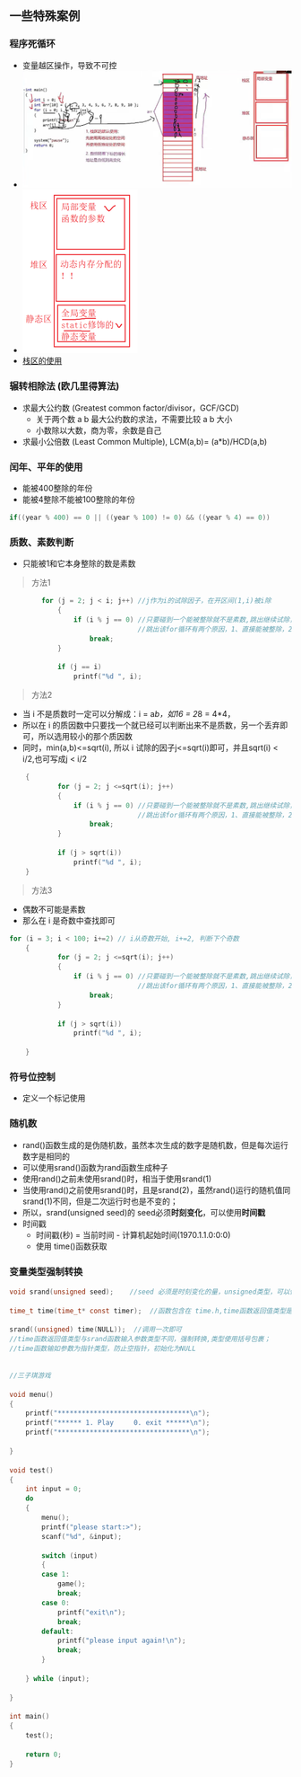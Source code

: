 ## 一些特殊案例

### 程序死循环
- 变量越区操作，导致不可控
- ![变量存储区规划1](../Storage&Variable/stack.png)
- ![变量存储区规划2](../Storage&Variable/stack0.png)
- [栈区的使用](../Storage&Variable/storage&variable.md/#栈区的使用)

### 辗转相除法 (欧几里得算法)
- 求最大公约数 (Greatest common factor/divisor，GCF/GCD)
  - 关于两个数 a b 最大公约数的求法，不需要比较 a b 大小
  - 小数除以大数，商为零，余数是自己
- 求最小公倍数 (Least Common Multiple), LCM(a,b)= (a*b)/HCD(a,b)

### 闰年、平年的使用
- 能被400整除的年份
- 能被4整除不能被100整除的年份
```C
if((year % 400) == 0 || ((year % 100) != 0) && ((year % 4) == 0))
```
### 质数、素数判断
- 只能被1和它本身整除的数是素数
> 方法1
```C
        for (j = 2; j < i; j++) //j作为i的试除因子，在开区间(1,i)被i除
			{
				if (i % j == 0) //只要碰到一个能被整除就不是素数,跳出继续试除，
                                //跳出该for循环有两个原因，1、直接能被整除，2、j>=i
					break;
			}

			if (j == i)
				printf("%d ", i);
```

> 方法2
- 当 i 不是质数时一定可以分解成：i = a*b，如16 = 2*8 = 4*4，
- 所以在 i 的质因数中只要找一个就已经可以判断出来不是质数，另一个丢弃即可，所以选用较小的那个质因数
- 同时，min(a,b)<=sqrt(i), 所以 i 试除的因子j<=sqrt(i)即可，并且sqrt(i) < i/2,也可写成j < i/2

```C
    {
			for (j = 2; j <=sqrt(i); j++)
			{
				if (i % j == 0) //只要碰到一个能被整除就不是素数,跳出继续试除，
                                //跳出该for循环有两个原因，1、直接能被整除，2、j>=i
					break;
			}

			if (j > sqrt(i))
				printf("%d ", i);
	}
```
> 方法3
- 偶数不可能是素数
- 那么在 i 是奇数中查找即可
```C
for (i = 3; i < 100; i+=2) // i从奇数开始, i+=2, 判断下个奇数
	{
			for (j = 2; j <=sqrt(i); j++)
			{
				if (i % j == 0) //只要碰到一个能被整除就不是素数,跳出继续试除，
                                //跳出该for循环有两个原因，1、直接能被整除，2、j>=i
					break;
			}

			if (j > sqrt(i))
				printf("%d ", i);
			
	}
```

### 符号位控制
- 定义一个标记使用


### 随机数
- rand()函数生成的是伪随机数，虽然本次生成的数字是随机数，但是每次运行数字是相同的
- 可以使用srand()函数为rand函数生成种子
- 使用rand()之前未使用srand()时，相当于使用srand(1)
- 当使用rand()之前使用srand()时，且是srand(2)，虽然rand()运行的随机值同srand(1)不同，但是二次运行时也是不变的；
- 所以，srand(unsigned seed)的 seed必须**时刻变化**，可以使用**时间戳**
- 时间戳
  - 时间戳(秒) = 当前时间 - 计算机起始时间(1970.1.1.0:0:0)
  - 使用 time()函数获取

### 变量类型强制转换
```C
void srand(unsigned seed);    //seed 必须是时刻变化的量，unsigned类型，可以使用时间戳代替，使用time函数获取时间戳

time_t time(time_t* const timer);  //函数包含在 time.h,time函数返回值类型是time_t，右键查看定义，time_t类型是使用typedef 重命名的long型

srand((unsigned) time(NULL));  //调用一次即可
//time函数返回值类型与srand函数输入参数类型不同，强制转换,类型使用括号包裹；
//time函数输如参数为指针类型，防止空指针，初始化为NULL
```

```C

//三子琪游戏

void menu()
{
	printf("*********************************\n");
	printf("****** 1. Play     0. exit ******\n");
	printf("*********************************\n");

}

void test()
{
	int input = 0;
	do
	{
		menu();
		printf("please start:>");
		scanf("%d", &input);

		switch (input)
		{
		case 1:
			game();
			break;
		case 0:
			printf("exit\n");
			break;
		default:
			printf("please input again!\n");
			break;
		}

	} while (input);

}

int main()
{
	test();

	return 0;
}

```